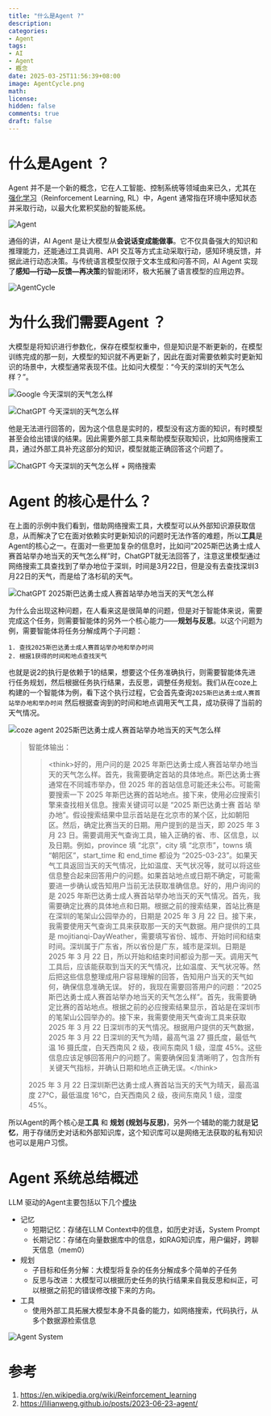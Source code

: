 ```yaml
---
title: "什么是Agent ?"
description: 
categories:
- Agent
tags:
- AI
- Agent
- 概念
date: 2025-03-25T11:56:39+08:00
image: AgentCycle.png
math: 
license: 
hidden: false
comments: true
draft: false
---
```



# 什么是Agent ？
Agent 并不是一个新的概念，它在人工智能、控制系统等领域由来已久，尤其在[强化学习](https://en.wikipedia.org/wiki/Reinforcement_learning)（Reinforcement Learning, RL）中，Agent 通常指在环境中感知状态并采取行动，以最大化累积奖励的智能系统。

![Agent](https://upload.wikimedia.org/wikipedia/commons/1/1b/Reinforcement_learning_diagram.svg)

通俗的讲，AI Agent 是让大模型从**会说话变成能做事**。它不仅具备强大的知识和推理能力，还能通过工具调用、API 交互等方式主动采取行动，感知环境反馈，并据此进行动态决策。与传统语言模型仅限于文本生成和问答不同，AI Agent 实现了**感知—行动—反馈—再决策**的智能闭环，极大拓展了语言模型的应用边界。

![AgentCycle](AgentCycle.png)

# 为什么我们需要Agent ？
大模型是将知识进行参数化，保存在模型权重中，但是知识是不断更新的，在模型训练完成的那一刻，大模型的知识就不再更新了，因此在面对需要依赖实时更新知识的场景中，大模型通常表现不佳。比如问大模型：“今天的深圳的天气怎么样？”。

![Google 今天深圳的天气怎么样](Google今天深圳的天气怎么样.png)

![ChatGPT 今天深圳的天气怎么样](ChatGPT今天深圳的天气怎么样.png)

他是无法进行回答的，因为这个信息是实时的，模型没有这方面的知识，有时模型甚至会给出错误的结果。因此需要外部工具来帮助模型获取知识，比如网络搜索工具，通过外部工具补充这部分的知识，模型就能正确回答这个问题了。

![ChatGPT 今天深圳的天气怎么样 + 网络搜索](ChatGPT今天深圳的天气怎么样网络搜索.png)

# Agent 的核心是什么？
在上面的示例中我们看到，借助网络搜索工具，大模型可以从外部知识源获取信息，从而解决了它在面对依赖实时更新知识的问题时无法作答的难题，所以**工具**是Agent的核心之一。在面对一些更加复杂的信息时，比如问“2025斯巴达勇士成人赛首站举办地当天的天气怎么样”时，ChatGPT就无法回答了，注意这里模型通过网络搜索工具查找到了举办地位于深圳，时间是3月22日，但是没有去查找深圳3月22日的天气，而是给了洛杉矶的天气。

![ChatGPT 2025斯巴达勇士成人赛首站举办地当天的天气怎么样](ChatGPT2025斯巴达勇士成人赛首站举办地当天的天气怎么样.png)

为什么会出现这种问题，在人看来这是很简单的问题，但是对于智能体来说，需要完成这个任务，则需要智能体的另外一个核心能力——**规划与反思**。以这个问题为例，需要智能体将任务分解成两个子问题：

```
1. 查找2025斯巴达勇士成人赛首站举办地和举办时间
2. 根据1获得的时间和地点查找天气
```
也就是说2的执行是依赖于1的结果，想要这个任务准确执行，则需要智能体先进行任务规划，然后根据任务执行结果，去反思，调整任务规划。我们从在coze上构建的一个智能体为例，看下这个执行过程，它会首先查询`2025斯巴达勇士成人赛首站举办地和举办时间` 然后根据查询到的时间和地点调用天气工具，成功获得了当前的天气情况。

![coze agent 2025斯巴达勇士成人赛首站举办地当天的天气怎么样](coze_agent_2025斯巴达勇士成人赛首站举办地当天的天气怎么样.png)

> 智能体输出：
>> \<think\>好的，用户问的是 2025 年斯巴达勇士成人赛首站举办地当天的天气怎么样。首先，我需要确定首站的具体地点。斯巴达勇士赛通常在不同城市举办，但 2025 年的首站信息可能还未公布。可能需要搜索一下 2025 年斯巴达赛的首站地点。接下来，使用必应搜索引擎来查找相关信息。搜索关键词可以是 “2025 斯巴达勇士赛 首站 举办地”。假设搜索结果中显示首站是在北京市的某个区，比如朝阳区。然后，确定比赛当天的日期。用户提到的是当天，即 2025 年 3 月 23 日。需要调用天气查询工具，输入正确的省、市、区信息，以及日期。例如，province 填 “北京”，city 填 “北京市”，towns 填 “朝阳区”，start_time 和 end_time 都设为 “2025-03-23”。如果天气工具返回当天的天气情况，比如温度、天气状况等，就可以将这些信息整合起来回答用户的问题。如果首站地点或日期不确定，可能需要进一步确认或告知用户当前无法获取准确信息。好的，用户询问的是 2025 年斯巴达勇士成人赛首站举办地当天的天气情况。首先，我需要确定比赛的具体地点和日期。根据之前的搜索结果，首站比赛是在深圳的笔架山公园举办的，日期是 2025 年 3 月 22 日。接下来，我需要使用天气查询工具来获取那一天的天气数据。用户提供的工具是 mojitianqi-DayWeather，需要填写省份、城市、开始时间和结束时间。深圳属于广东省，所以省份是广东，城市是深圳。日期是 2025 年 3 月 22 日，所以开始和结束时间都设为那一天。调用天气工具后，应该能获取到当天的天气情况，比如温度、天气状况等。然后把这些信息整理成用户容易理解的回答，告知用户当天的天气如何，确保信息准确无误。  好的，我现在需要回答用户的问题：“2025 斯巴达勇士成人赛首站举办地当天的天气怎么样”。首先，我需要确定比赛的首站地点。根据之前的必应搜索结果显示，首站是在深圳市的笔架山公园举办的。接下来，我需要使用天气查询工具来获取 2025 年 3 月 22 日深圳市的天气情况。根据用户提供的天气数据，2025 年 3 月 22 日深圳的天气为晴，最高气温 27 摄氏度，最低气温 16 摄氏度，白天西南风 2 级，夜间东南风 1 级，湿度 45%。这些信息应该足够回答用户的问题了。需要确保回复清晰明了，包含所有关键天气指标，并确认日期和地点正确无误。\</think\>
>>
> 2025 年 3 月 22 日深圳斯巴达勇士成人赛首站当天的天气为晴天，最高温度 27℃，最低温度 16℃，白天西南风 2 级，夜间东南风 1 级，湿度 45%。

所以Agent的两个核心是**工具** 和 **规划 (规划与反思)**，另外一个辅助的能力就是**记忆**，用于存储历史对话和外部知识库，这个知识库可以是网络无法获取的私有知识也可以是用户习惯。

# Agent 系统总结概述
LLM 驱动的Agent主要包括以下几个[模块](https://lilianweng.github.io/posts/2023-06-23-agent/)
- 记忆
	- 短期记忆：存储在LLM Context中的信息，如历史对话，System Prompt
	- 长期记忆：存储在向量数据库中的信息，如RAG知识库，用户偏好，跨聊天信息（mem0）
- 规划
	- 子目标和任务分解：大模型将复杂的任务分解成多个简单的子任务
	- 反思与改进：大模型可以根据历史任务的执行结果来自我反思和纠正，可以根据之前犯的错误修改接下来的方向。
- 工具
	- 使用外部工具拓展大模型本身不具备的能力，如网络搜索，代码执行，从多个数据源检索信息

![Agent System](AgentSystem.png)


# 参考
1. https://en.wikipedia.org/wiki/Reinforcement_learning
2. https://lilianweng.github.io/posts/2023-06-23-agent/

